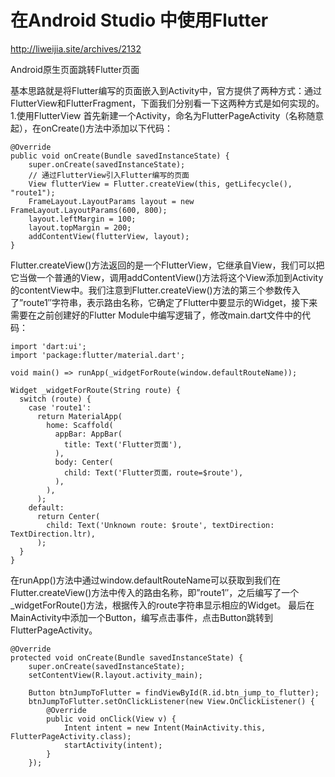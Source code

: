 


# 在Android Studio 中使用Flutter


http://liweijia.site/archives/2132


Android原生页面跳转Flutter页面

基本思路就是将Flutter编写的页面嵌入到Activity中，官方提供了两种方式：通过FlutterView和FlutterFragment，下面我们分别看一下这两种方式是如何实现的。
1.使用FlutterView
首先新建一个Activity，命名为FlutterPageActivity（名称随意起），在onCreate()方法中添加以下代码：


```
@Override
public void onCreate(Bundle savedInstanceState) {
    super.onCreate(savedInstanceState);
    // 通过FlutterView引入Flutter编写的页面
    View flutterView = Flutter.createView(this, getLifecycle(), "route1");
    FrameLayout.LayoutParams layout = new FrameLayout.LayoutParams(600, 800);
    layout.leftMargin = 100;
    layout.topMargin = 200;
    addContentView(flutterView, layout);
}

```

Flutter.createView()方法返回的是一个FlutterView，它继承自View，我们可以把它当做一个普通的View，调用addContentView()方法将这个View添加到Activity的contentView中。我们注意到Flutter.createView()方法的第三个参数传入了”route1″字符串，表示路由名称，它确定了Flutter中要显示的Widget，接下来需要在之前创建好的Flutter Module中编写逻辑了，修改main.dart文件中的代码：

```
import 'dart:ui';
import 'package:flutter/material.dart';

void main() => runApp(_widgetForRoute(window.defaultRouteName));

Widget _widgetForRoute(String route) {
  switch (route) {
    case 'route1':
      return MaterialApp(
        home: Scaffold(
          appBar: AppBar(
            title: Text('Flutter页面'),
          ),
          body: Center(
            child: Text('Flutter页面，route=$route'),
          ),
        ),
      );
    default:
      return Center(
        child: Text('Unknown route: $route', textDirection: TextDirection.ltr),
      );
  }
}

```

在runApp()方法中通过window.defaultRouteName可以获取到我们在Flutter.createView()方法中传入的路由名称，即”route1″，之后编写了一个_widgetForRoute()方法，根据传入的route字符串显示相应的Widget。
最后在MainActivity中添加一个Button，编写点击事件，点击Button跳转到FlutterPageActivity。

```
@Override
protected void onCreate(Bundle savedInstanceState) {
    super.onCreate(savedInstanceState);
    setContentView(R.layout.activity_main);

    Button btnJumpToFlutter = findViewById(R.id.btn_jump_to_flutter);
    btnJumpToFlutter.setOnClickListener(new View.OnClickListener() {
        @Override
        public void onClick(View v) {
            Intent intent = new Intent(MainActivity.this, FlutterPageActivity.class);
            startActivity(intent);
        }
    });

```